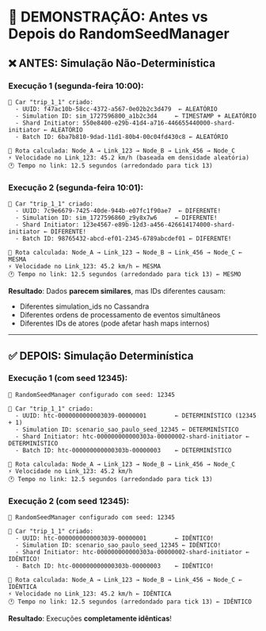 # 🎯 DEMONSTRAÇÃO: Antes vs Depois do RandomSeedManager

## ❌ ANTES: Simulação Não-Determinística

### Execução 1 (segunda-feira 10:00):
```
🚗 Car "trip_1_1" criado:
  - UUID: f47ac10b-58cc-4372-a567-0e02b2c3d479  ← ALEATÓRIO
  - Simulation ID: sim_1727596800_a1b2c3d4     ← TIMESTAMP + ALEATÓRIO
  - Shard Initiator: 550e8400-e29b-41d4-a716-446655440000-shard-initiator ← ALEATÓRIO
  - Batch ID: 6ba7b810-9dad-11d1-80b4-00c04fd430c8 ← ALEATÓRIO

📍 Rota calculada: Node_A → Link_123 → Node_B → Link_456 → Node_C
⚡ Velocidade no Link_123: 45.2 km/h (baseada em densidade aleatória)
🕐 Tempo no link: 12.5 segundos (arredondado para tick 13)
```

### Execução 2 (segunda-feira 10:01):
```
🚗 Car "trip_1_1" criado:
  - UUID: 7c9e6679-7425-40de-944b-e07fc1f90ae7  ← DIFERENTE!
  - Simulation ID: sim_1727596860_z9y8x7w6     ← DIFERENTE!
  - Shard Initiator: 123e4567-e89b-12d3-a456-426614174000-shard-initiator ← DIFERENTE!
  - Batch ID: 98765432-abcd-ef01-2345-6789abcdef01 ← DIFERENTE!

📍 Rota calculada: Node_A → Link_123 → Node_B → Link_456 → Node_C ← MESMA
⚡ Velocidade no Link_123: 45.2 km/h ← MESMA
🕐 Tempo no link: 12.5 segundos (arredondado para tick 13) ← MESMO
```

**Resultado**: Dados **parecem similares**, mas IDs diferentes causam:
- Diferentes simulation_ids no Cassandra
- Diferentes ordens de processamento de eventos simultâneos
- Diferentes IDs de atores (pode afetar hash maps internos)

---

## ✅ DEPOIS: Simulação Determinística

### Execução 1 (com seed 12345):
```
🎲 RandomSeedManager configurado com seed: 12345

🚗 Car "trip_1_1" criado:
  - UUID: htc-0000000000003039-00000001        ← DETERMINÍSTICO (12345 + 1)
  - Simulation ID: scenario_sao_paulo_seed_12345 ← DETERMINÍSTICO
  - Shard Initiator: htc-000000000000303a-00000002-shard-initiator ← DETERMINÍSTICO
  - Batch ID: htc-000000000000303b-00000003    ← DETERMINÍSTICO

📍 Rota calculada: Node_A → Link_123 → Node_B → Link_456 → Node_C
⚡ Velocidade no Link_123: 45.2 km/h
🕐 Tempo no link: 12.5 segundos (arredondado para tick 13)
```

### Execução 2 (com seed 12345):
```
🎲 RandomSeedManager configurado com seed: 12345

🚗 Car "trip_1_1" criado:
  - UUID: htc-0000000000003039-00000001        ← IDÊNTICO!
  - Simulation ID: scenario_sao_paulo_seed_12345 ← IDÊNTICO!
  - Shard Initiator: htc-000000000000303a-00000002-shard-initiator ← IDÊNTICO!
  - Batch ID: htc-000000000000303b-00000003    ← IDÊNTICO!

📍 Rota calculada: Node_A → Link_123 → Node_B → Link_456 → Node_C ← IDÊNTICA
⚡ Velocidade no Link_123: 45.2 km/h ← IDÊNTICA
🕐 Tempo no link: 12.5 segundos (arredondado para tick 13) ← IDÊNTICO
```

**Resultado**: Execuções **completamente idênticas**!